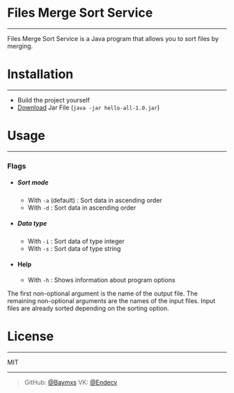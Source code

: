 # Files Merge Sort Service
---
Files Merge Sort Service is a Java program that allows you to sort files by merging.

# Installation
---
- Build the project yourself
- [Download](https://drive.google.com/file/d/12OjsX6gJzP_1Z44IXUQHecNRxZBkJQGb/view?usp=sharing) Jar File (`java -jar hello-all-1.0.jar`)
# Usage
---
### Flags
- ##### Sort mode
  * With `-a` (default) : Sort data in ascending order
  * With `-d` : Sort data in ascending order
- ##### Data type
  * With `-i` : Sort data of type integer
  * With `-s` : Sort data of type string
- #### Help
  * With `-h` : Shows information about program options
 
The first non-optional argument is the name of the output file.
The remaining non-optional arguments are the names of the input files.
Input files are already sorted depending on the sorting option.
  
# License
----
MIT

----
> GitHub: [@Baymxs](https://github.com/Baymxs) VK: [@Endecv](https://vk.com/endecv)

